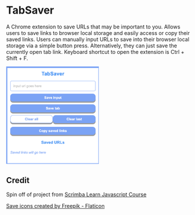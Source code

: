 # TabSaver

A Chrome extension to save URLs that may be important to you. Allows users to save links to browser local storage and easily access or copy their saved links. Users can manually input URLs to save into their browser local storage via a simple button press. Alternatively, they can just save the currently open tab link. Keyboard shortcut to open the extension is Ctrl + Shift + F.

<img src="images/ext-screenshot.png" width="250"/>

## Credit

Spin off of project from [Scrimba Learn Javascript Course](https://scrimba.com/learn/learnjavascript)

<a href="https://www.flaticon.com/free-icons/save" title="save icons">Save icons created by Freepik - Flaticon</a>

